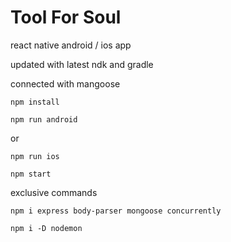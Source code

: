 # Tool For Soul
react native android / ios app

updated with latest ndk and gradle 

connected with mangoose

`npm install`

`npm run android`

or 

`npm run ios`

`npm start`

exclusive commands

`npm i express body-parser mongoose concurrently`

`npm i -D nodemon`


